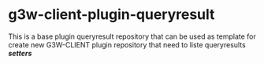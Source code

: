 # g3w-client-plugin-queryresult

This is a base plugin queryresult repository that can be used as template for create new G3W-CLIENT plugin repository that need to liste queryresults ***setters***
